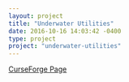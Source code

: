 ```yaml
---
layout: project
title: "Underwater Utilities"
date: 2016-10-16 14:03:42 -0400
type: project
project: "underwater-utilities"
---
```


[CurseForge Page](http://minecraft.curseforge.com/projects/underwater-utilities)
